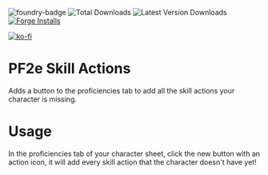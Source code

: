 ![foundry-badge](https://img.shields.io/badge/foundry-v13-informational)
![Total Downloads](https://img.shields.io/github/downloads/rowiz49/pf2e-skill-actions/total?style=for-the-badge)
![Latest Version Downloads](https://img.shields.io/github/downloads/rowiz49/pf2e-skill-actions/latest/total?style=for-the-badge)
[![Forge Installs](https://img.shields.io/badge/dynamic/json?label=Forge%20Installs&query=package.installs&suffix=%25&url=https%3A%2F%2Fforge-vtt.com%2Fapi%2Fbazaar%2Fpackage%2Fpf2e-skill-actions&colorB=4aa94a)](https://forge-vtt.com/bazaar#package=pf2e-skill-actions)

[![ko-fi](https://ko-fi.com/img/githubbutton_sm.svg)](https://ko-fi.com/S6S1TRVHB)
# PF2e Skill Actions

Adds a button to the proficiencies tab to add all the skill actions your character is missing.

# Usage

In the proficiencies tab of your character sheet, click the new button with an action icon, it will add every skill action that the character doesn't have yet!
